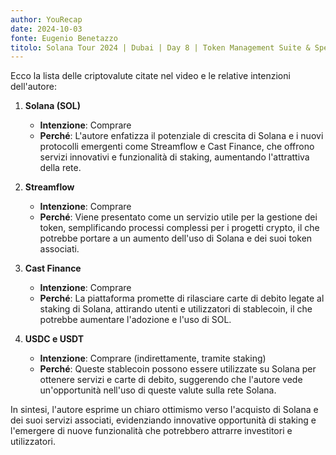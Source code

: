 ```yaml
---
author: YouRecap
date: 2024-10-03
fonte: Eugenio Benetazzo
titolo: Solana Tour 2024 | Dubai | Day 8 | Token Management Suite & Spend Stable Coins with Visa
---
```


Ecco la lista delle criptovalute citate nel video e le relative intenzioni dell'autore:

1. **Solana (SOL)**
   - **Intenzione**: Comprare
   - **Perché**: L'autore enfatizza il potenziale di crescita di Solana e i nuovi protocolli emergenti come Streamflow e Cast Finance, che offrono servizi innovativi e funzionalità di staking, aumentando l'attrattiva della rete.

2. **Streamflow**
   - **Intenzione**: Comprare
   - **Perché**: Viene presentato come un servizio utile per la gestione dei token, semplificando processi complessi per i progetti crypto, il che potrebbe portare a un aumento dell'uso di Solana e dei suoi token associati.

3. **Cast Finance**
   - **Intenzione**: Comprare
   - **Perché**: La piattaforma promette di rilasciare carte di debito legate al staking di Solana, attirando utenti e utilizzatori di stablecoin, il che potrebbe aumentare l'adozione e l'uso di SOL.

4. **USDC e USDT**
   - **Intenzione**: Comprare (indirettamente, tramite staking)
   - **Perché**: Queste stablecoin possono essere utilizzate su Solana per ottenere servizi e carte di debito, suggerendo che l'autore vede un'opportunità nell'uso di queste valute sulla rete Solana.

In sintesi, l'autore esprime un chiaro ottimismo verso l'acquisto di Solana e dei suoi servizi associati, evidenziando innovative opportunità di staking e l'emergere di nuove funzionalità che potrebbero attrarre investitori e utilizzatori.
